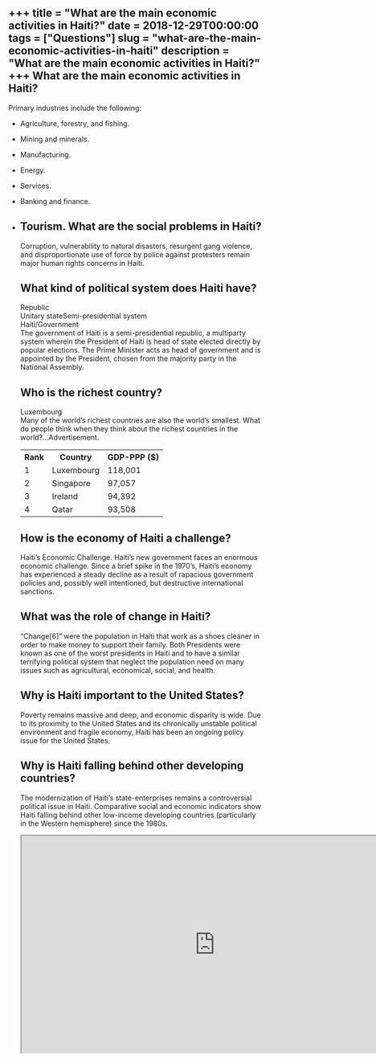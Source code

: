 +++
title = "What are the main economic activities in Haiti?"
date = 2018-12-29T00:00:00
tags = ["Questions"]
slug = "what-are-the-main-economic-activities-in-haiti"
description = "What are the main economic activities in Haiti?"
+++
What are the main economic activities in Haiti?
-----------------------------------------------

Primary industries include the following:

- Agriculture, forestry, and fishing.
- Mining and minerals.
- Manufacturing.
- Energy.
- Services.
- Banking and finance.
- Tourism. What are the social problems in Haiti?
    --------------------------------------
    
    Corruption, vulnerability to natural disasters, resurgent gang violence, and disproportionate use of force by police against protesters remain major human rights concerns in Haiti.
    
    What kind of political system does Haiti have?
    ----------------------------------------------
    
     Republic  
    Unitary stateSemi-presidential system  
    Haiti/Government  
    The government of Haiti is a semi-presidential republic, a multiparty system wherein the President of Haiti is head of state elected directly by popular elections. The Prime Minister acts as head of government and is appointed by the President, chosen from the majority party in the National Assembly.
    
    Who is the richest country?
    ---------------------------
    
    Luxembourg  
    Many of the world’s richest countries are also the world’s smallest. What do people think when they think about the richest countries in the world?…Advertisement.
    
    <table><tr><th>Rank</th><th>Country</th><th>GDP-PPP ($)</th></tr><tr><td>1</td><td>Luxembourg</td><td>118,001</td></tr><tr><td>2</td><td>Singapore</td><td>97,057</td></tr><tr><td>3</td><td>Ireland</td><td>94,392</td></tr><tr><td>4</td><td>Qatar</td><td>93,508</td></tr></table>
    
    How is the economy of Haiti a challenge?
    ----------------------------------------
    
    Haiti’s Economic Challenge. Haiti’s new government faces an enormous economic challenge. Since a brief spike in the 1970’s, Haiti’s economy has experienced a steady decline as a result of rapacious government policies and, possibly well intentioned, but destructive international sanctions.
    
    What was the role of change in Haiti?
    -------------------------------------
    
    “Change\[6\]” were the population in Haiti that work as a shoes cleaner in order to make money to support their family. Both Presidents were known as one of the worst presidents in Haiti and to have a similar terrifying political system that neglect the population need on many issues such as agricultural, economical, social, and health.
    
    Why is Haiti important to the United States?
    --------------------------------------------
    
    Poverty remains massive and deep, and economic disparity is wide. Due to its proximity to the United States and its chronically unstable political environment and fragile economy, Haiti has been an ongoing policy issue for the United States.
    
    Why is Haiti falling behind other developing countries?
    -------------------------------------------------------
    
    The modernization of Haiti’s state-enterprises remains a controversial political issue in Haiti. Comparative social and economic indicators show Haiti falling behind other low-income developing countries (particularly in the Western hemisphere) since the 1980s.
    
    <iframe allow="accelerometer; autoplay; clipboard-write; encrypted-media; gyroscope; picture-in-picture" allowfullscreen="" class="__youtube_prefs__  epyt-is-override  no-lazyload" data-no-lazy="1" data-origheight="433" data-origwidth="770" data-skipgform_ajax_framebjll="" height="433" id="_ytid_98170" loading="lazy" src="https://www.youtube.com/embed/ngslhUA3TAk?enablejsapi=1&autoplay=0&cc_load_policy=0&cc_lang_pref=&iv_load_policy=1&loop=0&modestbranding=0&rel=1&fs=1&playsinline=0&autohide=2&theme=dark&color=red&controls=1&" title="YouTube player" width="770"></iframe>